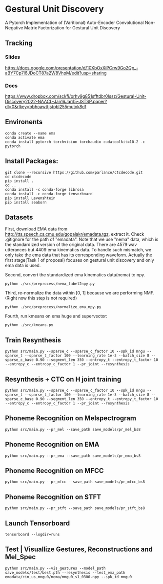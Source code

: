 # Gestural Unit Discovery

A Pytorch Implementation of (Varitional) Auto-Encoder Convolutional Non-Negative Matrix Factorization for Gestural Unit Discovery

## Tracking

### Slides

https://docs.google.com/presentation/d/10XbOxXiPCrw9Go2Qp_-aBY7Cp7l6JDoCT87a2W8VhpM/edit?usp=sharing

### Docs

https://www.dropbox.com/scl/fi/orhv9g851sfftdbr0lssz/Gestural-Unit-Discovery2022-NAACL-Jan16Jan15-JSTSP.paper?dl=0&rlkey=bbhoawttjstpbl255mutxk8df

## Environents

```
conda create --name ema
conda activate ema
conda install pytorch torchvision torchaudio cudatoolkit=10.2 -c pytorch
```

## Install Packages:

```
git clone --recursive https://github.com/parlance/ctcdecode.git
cd ctcdecode
pip install .
cd ..
conda install -c conda-forge librosa
conda install -c conda-forge tensorboard
pip install Levenshtein
pip install seaborn

```

## Datasets

First, download EMA data from http://tts.speech.cs.cmu.edu/gopalakr/emadata.tgz, extract it. Check .gitignore for the path of "emadata". Note that we use "nema" data, which is the standardized version of the original data. There are 4579 wav utterances but 4409 ema kinematics data. To handle such mismatch, we only take the ema data that has its corresponding waveform. Actually the first stage(Task 1 of proposal) focuses on gestural unit discovery and only ema data is used.  

Second, convert the standardized ema kinematics data(nema) to npy.

```
python ./src/preprocess/nema_label2npy.py
```

Third, re-normalize the data within [0, 1] because we are performing NMF. (Right now this step is not required)

```
python ./src/preprocess/normalize_ema_npy.py
```

Fourth, run kmeans on ema huge and supervector:

```
python ./src/kmeans.py
```


## Train Resynthesis

```
python src/main.py --sparse_c --sparse_c_factor 10 --spk_id mngu --sparse_t --sparse_t_factor 100 --learning_rate 1e-3 --batch_size 8 --sparse_c_base 0.90 --segment_len 350 --entropy_t --entropy_t_factor 10 --entropy_c --entropy_c_factor 1 --pr_joint --resynthesis
```

##  Resynthesis + CTC on H joint training

```
python src/main.py --sparse_c --sparse_c_factor 10 --spk_id mngu --sparse_t --sparse_t_factor 100 --learning_rate 1e-3 --batch_size 8 --sparse_c_base 0.90 --segment_len 350 --entropy_t --entropy_t_factor 10 --entropy_c --entropy_c_factor 1 --pr_joint --resynthesis
```

##  Phoneme Recognition on Melspectrogram

```
python src/main.py --pr_mel --save_path save_models/pr_mel_bs8
```

##  Phoneme Recognition on EMA

```
python src/main.py --pr_ema --save_path save_models/pr_ema_bs8
```

##  Phoneme Recognition on MFCC

```
python src/main.py --pr_mfcc --save_path save_models/pr_mfcc_bs8
```

##  Phoneme Recognition on STFT

```
python src/main.py --pr_stft --save_path save_models/pr_stft_bs8
```


## Launch Tensorboard

```
tensorboard --logdir=runs
```


## Test | Visuallize Gestures, Reconstructions and Mel_Spec


```
python src/main.py --vis_gestures --model_path save_models/test/best.pth --resynthesis --test_ema_path emadata/cin_us_mngu0/nema/mngu0_s1_0300.npy --spk_id mngu0
```
